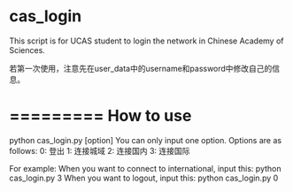 cas_login
=========

This script is for UCAS student to login the network in Chinese Academy of Sciences.


若第一次使用，注意先在user_data中的username和password中修改自己的信息。

=========
How to use
========= 
python cas_login.py [option]
You can only input one option.
Options are as follows:
0: 登出
1: 连接城域
2: 连接国内
3: 连接国际

For example: 
When you want to connect to international, input this:
python cas_login.py 3
When you want to logout, input this:
python cas_login.py 0
